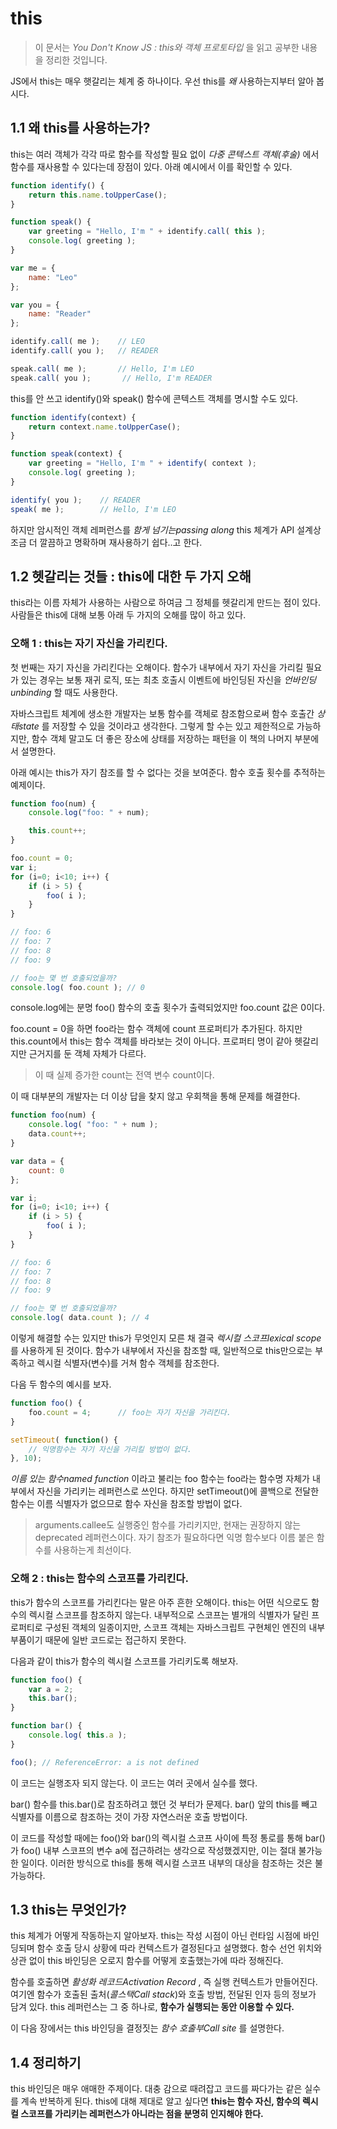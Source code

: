 # this

> 이 문서는 _You Don't Know JS : this와 객체 프로토타입_ 을 읽고 공부한 내용을 정리한 것입니다.

JS에서 this는 매우 햇갈리는 체계 중 하나이다. 우선 this를 _왜_ 사용하는지부터 알아 봅시다.

## 1.1 왜 this를 사용하는가?

this는 여러 객체가 각각 따로 함수를 작성할 필요 없이 _다중 콘텍스트 객체(후술)_ 에서 함수를 재사용할 수 있다는데 장점이 있다. 아래 예시에서 이를 확인할 수 있다.

```javascript
function identify() {
    return this.name.toUpperCase();
}

function speak() {
    var greeting = "Hello, I'm " + identify.call( this );
    console.log( greeting );
}

var me = {
    name: "Leo"
};

var you = {
    name: "Reader"
};

identify.call( me );    // LEO
identify.call( you );   // READER

speak.call( me );       // Hello, I'm LEO
speak.call( you );       // Hello, I'm READER
```

this를 안 쓰고 identify()와 speak() 함수에 콘텍스트 객체를 명시할 수도 있다.

```javascript
function identify(context) {
    return context.name.toUpperCase();
}

function speak(context) {
    var greeting = "Hello, I'm " + identify( context );
    console.log( greeting );
}

identify( you );    // READER
speak( me );        // Hello, I'm LEO
```

하지만 암시적인 객체 레퍼런스를 _함게 넘기는passing along_ this 체계가 API 설계상 조금 더 깔끔하고 명확하며 재사용하기 쉽다..고 한다.

## 1.2 헷갈리는 것들 : this에 대한 두 가지 오해

this라는 이름 자체가 사용하는 사람으로 하여금 그 정체를 헷갈리게 만드는 점이 있다. 사람들은 this에 대해 보통 아래 두 가지의 오해를 많이 하고 있다.

### 오해 1 : this는 자기 자신을 가리킨다.

첫 번째는 자기 자신을 가리킨다는 오해이다. 함수가 내부에서 자기 자신을 가리킬 필요가 있는 경우는 보통 재귀 로직, 또는 최초 호출시 이벤트에 바인딩된 자신을 _언바인딩unbinding_ 할 때도 사용한다.

자바스크립트 체계에 생소한 개발자는 보통 함수를 객체로 참조함으로써 함수 호출간 _상태state_ 를 저장할 수 있을 것이라고 생각한다. 그렇게 할 수는 있고 제한적으로 가능하지만, 함수 객체 말고도 더 좋은 장소에 상태를 저장하는 패턴을 이 책의 나머지 부분에서 설명한다.

아래 예시는 this가 자기 참조를 할 수 없다는 것을 보여준다. 함수 호출 횟수를 추적하는 예제이다.

```javascript
function foo(num) {
    console.log("foo: " + num);

    this.count++;
}

foo.count = 0;
var i;
for (i=0; i<10; i++) {
    if (i > 5) {
        foo( i );
    }
}

// foo: 6
// foo: 7
// foo: 8
// foo: 9

// foo는 몇 번 호출되었을까?
console.log( foo.count ); // 0
```

console.log에는 분명 foo() 함수의 호출 횟수가 출력되었지만 foo.count 값은 0이다.

foo.count = 0을 하면 foo라는 함수 객체에 count 프로퍼티가 추가된다. 하지만 this.count에서 this는 함수 객체를 바라보는 것이 아니다. 프로퍼티 명이 같아 헷갈리지만 근거지를 둔 객체 자체가 다르다.

> 이 때 실제 증가한 count는 전역 변수 count이다.

이 때 대부분의 개발자는 더 이상 답을 찾지 않고 우회책을 통해 문제를 해결한다.

```javascript
function foo(num) {
    console.log( "foo: " + num );
    data.count++;
}

var data = {
    count: 0
};

var i;
for (i=0; i<10; i++) {
    if (i > 5) {
        foo( i );
    }
}

// foo: 6
// foo: 7
// foo: 8
// foo: 9

// foo는 몇 번 호출되었을까?
console.log( data.count ); // 4
```

이렇게 해결할 수는 있지만 this가 무엇인지 모른 채 결국 _렉시컬 스코프lexical scope_ 를 사용하게 된 것이다. 함수가 내부에서 자신을 참조할 때, 일반적으로 this만으로는 부족하고 렉시컬 식별자(변수)를 거쳐 함수 객체를 참조한다.

다음 두 함수의 예시를 보자.

```javascript
function foo() {
    foo.count = 4;      // foo는 자기 자신을 가리킨다.
}

setTimeout( function() {
    // 익명함수는 자기 자신을 가리킬 방법이 없다.
}, 10);
```

_이름 있는 함수named function_ 이라고 불리는 foo 함수는 foo라는 함수명 자체가 내부에서 자신을 가리키는 레퍼런스로 쓰인다. 하지만 setTimeout()에 콜백으로 전달한 함수는 이름 식별자가 없으므로 함수 자신을 참조할 방법이 없다.

> arguments.callee도 실행중인 함수를 가리키지만, 현재는 권장하지 않는deprecated 레퍼런스이다. 자기 참조가 필요하다면 익명 함수보다 이름 붙은 함수를 사용하는게 최선이다.

### 오해 2 : this는 함수의 스코프를 가리킨다.

this가 함수의 스코프를 가리킨다는 말은 아주 흔한 오해이다. this는 어떤 식으로도 함수의 렉시컬 스코프를 참조하지 않는다. 내부적으로 스코프는 별개의 식별자가 달린 프로퍼티로 구성된 객체의 일종이지만, 스코프 객체는 자바스크립트 구현체인 엔진의 내부부품이기 때문에 일반 코드로는 접근하지 못한다.

다음과 같이 this가 함수의 렉시컬 스코프를 가리키도록 해보자.

```javascript
function foo() {
    var a = 2;
    this.bar();
}

function bar() {
    console.log( this.a );
}

foo(); // ReferenceError: a is not defined
```

이 코드는 실행조자 되지 않는다. 이 코드는 여러 곳에서 실수를 했다.

bar() 함수를 this.bar()로 참조하려고 했던 것 부터가 문제다. bar() 앞의 this를 빼고 식별자를 이름으로 참조하는 것이 가장 자연스러운 호출 방법이다.

이 코드를 작성할 때에는 foo()와 bar()의 렉시컬 스코프 사이에 특정 통로를 통해 bar()가 foo() 내부 스코프의 변수 a에 접근하려는 생각으로 작성했겠지만, 이는 절대 불가능한 일이다. 이러한 방식으로 this를 통해 렉시컬 스코프 내부의 대상을 참조하는 것은 불가능하다.

## 1.3 this는 무엇인가?

this 체계가 어떻게 작동하는지 알아보자. this는 작성 시점이 아닌 런타임 시점에 바인딩되며 함수 호출 당시 상황에 따라 컨텍스트가 결정된다고 설명했다. 함수 선언 위치와 상관 없이 this 바인딩은 오로지 함수를 어떻게 호출했는가에 따라 정해진다.

함수를 호출하면 _활성화 레코드Activation Record_ , 즉 실행 컨텍스트가 만들어진다. 여기엔 함수가 호출된 출처(_콜스택Call stack_)와 호출 방법, 전달된 인자 등의 정보가 담겨 있다. this 레퍼런스는 그 중 하나로, **함수가 실행되는 동안 이용할 수 있다.**

이 다음 장에서는 this 바인딩을 결정짓는 _함수 호출부Call site_ 를 설명한다.

## 1.4 정리하기

this 바인딩은 매우 애매한 주제이다. 대충 감으로 때려잡고 코드를 짜다가는 같은 실수를 계속 반복하게 된다. this에 대해 제대로 알고 싶다면 **this는 함수 자신, 함수의 렉시컬 스코프를 가리키는 레퍼런스가 아니라는 점을 분명히 인지해야 한다.**
